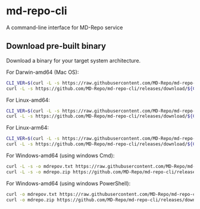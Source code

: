 # md-repo-cli
A command-line interface for MD-Repo service



## Download pre-built binary
Download a binary for your target system architecture.

For Darwin-amd64 (Mac OS):
```bash
CLI_VER=$(curl -L -s https://raw.githubusercontent.com/MD-Repo/md-repo-cli/main/VERSION.txt); \
curl -L -s https://github.com/MD-Repo/md-repo-cli/releases/download/${CLI_VER}/mdrepo-${CLI_VER}-darwin-amd64.tar.gz | tar zxvf -
```

For Linux-amd64:
```bash
CLI_VER=$(curl -L -s https://raw.githubusercontent.com/MD-Repo/md-repo-cli/main/VERSION.txt); \
curl -L -s https://github.com/MD-Repo/md-repo-cli/releases/download/${CLI_VER}/mdrepo-${CLI_VER}-linux-amd64.tar.gz | tar zxvf -
```

For Linux-arm64:
```bash
CLI_VER=$(curl -L -s https://raw.githubusercontent.com/MD-Repo/md-repo-cli/main/VERSION.txt); \
curl -L -s https://github.com/MD-Repo/md-repo-cli/releases/download/${CLI_VER}/mdrepo-${CLI_VER}-linux-arm64.tar.gz | tar zxvf -
```

For Windows-amd64 (using windows Cmd):
```bash
curl -L -s -o mdrepov.txt https://raw.githubusercontent.com/MD-Repo/md-repo-cli/main/VERSION.txt && set /p CLI_VER=<mdrepov.txt
curl -L -s -o mdrepo.zip https://github.com/MD-Repo/md-repo-cli/releases/download/%CLI_VER%/mdrepo-%CLI_VER%-windows-amd64.zip && tar zxvf mdrepo.zip && del mdrepo.zip mdrepov.txt
```

For Windows-amd64 (using windows PowerShell):
```bash
curl -o mdrepov.txt https://raw.githubusercontent.com/MD-Repo/md-repo-cli/main/VERSION.txt ; $env:CLI_VER = (Get-Content mdrepov.txt)
curl -o mdrepo.zip https://github.com/MD-Repo/md-repo-cli/releases/download/$env:CLI_VER/mdrepo-$env:CLI_VER-windows-amd64.zip ; tar zxvf mdrepo.zip ; del mdrepo.zip ; del mdrepov.txt
```